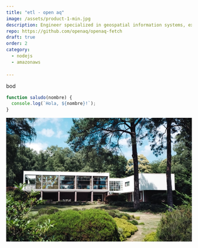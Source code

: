 ```yaml
---
title: "etl - open aq"
image: /assets/product-1-min.jpg
description: Engineer specialized in geospatial information systems, expert in building tools for generating valuable data for machine learning.
repo: https://github.com/openaq/openaq-fetch
draft: true
order: 2
category: 
  - nodejs
  - amazonaws

---
```


bod

```javascript
function saludo(nombre) {
  console.log(`Hola, ${nombre}!`);
}
```

![image](/public/assets/product-1-min.jpg)